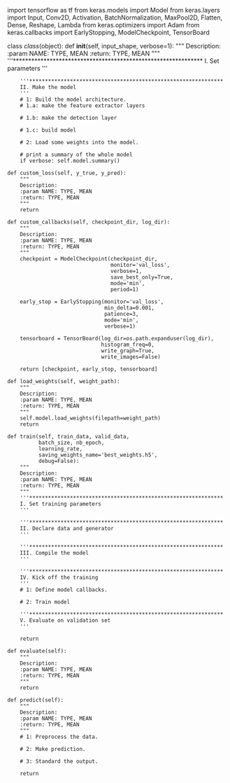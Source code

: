 import tensorflow as tf
from keras.models import Model
from keras.layers import Input, Conv2D, Activation, BatchNormalization, MaxPool2D, Flatten, Dense, Reshape, Lambda
from keras.optimizers import Adam
from keras.callbacks import EarlyStopping, ModelCheckpoint, TensorBoard


class $class$(object):
    def __init__(self, input_shape, verbose=1):
        """
        Description:
        :param NAME: TYPE, MEAN
        :return: TYPE, MEAN
        """
        '''**************************************************************
        I. Set parameters
        '''

        '''**************************************************************
        II. Make the model
        '''
        # 1: Build the model architecture.
        # 1.a: make the feature extractor layers
        
        # 1.b: make the detection layer
        
        # 1.c: build model
        
        # 2: Load some weights into the model.
        
        # print a summary of the whole model
        if verbose: self.model.summary()

    def custom_loss(self, y_true, y_pred):
        """
        Description:
        :param NAME: TYPE, MEAN
        :return: TYPE, MEAN
        """
        return

    def custom_callbacks(self, checkpoint_dir, log_dir):
        """
        Description:
        :param NAME: TYPE, MEAN
        :return: TYPE, MEAN
        """
        checkpoint = ModelCheckpoint(checkpoint_dir,
                                     monitor='val_loss',
                                     verbose=1,
                                     save_best_only=True,
                                     mode='min',
                                     period=1)

        early_stop = EarlyStopping(monitor='val_loss',
                                   min_delta=0.001,
                                   patience=3,
                                   mode='min',
                                   verbose=1)

        tensorboard = TensorBoard(log_dir=os.path.expanduser(log_dir),
                                  histogram_freq=0,
                                  write_graph=True,
                                  write_images=False)

        return [checkpoint, early_stop, tensorboard]

    def load_weights(self, weight_path):
        """
        Description:
        :param NAME: TYPE, MEAN
        :return: TYPE, MEAN
        """
        self.model.load_weights(filepath=weight_path)
        return

    def train(self, train_data, valid_data,
              batch_size, nb_epoch,
              learning_rate,
              saving_weights_name='best_weights.h5',
              debug=False):
        """
        Description:
        :param NAME: TYPE, MEAN
        :return: TYPE, MEAN
        """
        '''**************************************************************
        I. Set training parameters
        '''

        '''**************************************************************
        II. Declare data and generator
        '''

        '''**************************************************************
        III. Compile the model
        '''

        '''**************************************************************
        IV. Kick off the training
        '''
        # 1: Define model callbacks.

        # 2: Train model

        '''**************************************************************
        V. Evaluate on validation set
        '''

        return

    def evaluate(self):
        """
        Description:
        :param NAME: TYPE, MEAN
        :return: TYPE, MEAN
        """
        return

    def predict(self):
        """
        Description:
        :param NAME: TYPE, MEAN
        :return: TYPE, MEAN
        """
        # 1: Preprocess the data.
        
        # 2: Make prediction.
        
        # 3: Standard the output.
        
        return
